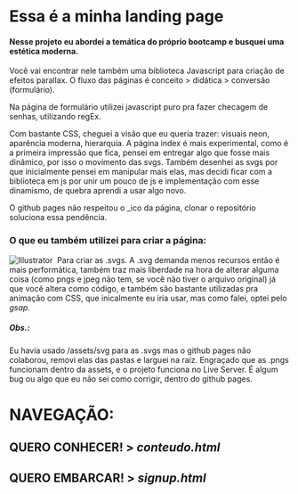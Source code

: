 
# Essa é a minha landing page
#### Nesse projeto eu abordei a temática do próprio bootcamp e busquei uma estética moderna. 
Você vai encontrar nele também uma biblioteca Javascript para criação de efeitos parallax.
O fluxo das páginas é conceito > didática > conversão (formulário).

Na página de formulário utilizei javascript puro pra fazer checagem de senhas, utilizando regEx.

Com bastante CSS, cheguei a visão que eu queria trazer: visuais neon, aparência moderna, hierarquia.
A página index é mais experimental, como é a primeira impressão que fica, pensei em entregar algo que fosse mais dinâmico, por isso o movimento das svgs.
Também desenhei as svgs por que inicialmente pensei em manipular mais elas, mas decidi ficar com a biblioteca em js por unir um pouco de js e implementação com esse dinamismo, de quebra aprendi a usar algo novo.

O github pages não respeitou o _ico da página, clonar o repositório soluciona essa pendência.



### O que eu também utilizei para criar a página:
![Illustrator](https://img.shields.io/badge/Adobe%20Illustrator-FF9A00?style=for-the-badge&logo=adobe%20illustrator&logoColor=white)&nbsp;
Para criar as .svgs. A .svg demanda menos recursos então é mais performática, também traz mais liberdade na hora de alterar alguma coisa (como pngs e jpeg não tem, se você não tiver o arquivo original) já que você altera como código, e também são bastante utilizadas pra animação com CSS, que inicalmente eu iria usar, mas como falei, optei pelo _gsap._




##### Obs.:
Eu havia usado /assets/svg para as .svgs mas o github pages não colaborou, removi elas das pastas e larguei na raíz. Engraçado que as .pngs funcionam dentro da assets, e o projeto funciona no Live Server. É algum bug ou algo que eu não sei como corrigir, dentro do github pages.

# NAVEGAÇÃO:
## QUERO CONHECER! > _conteudo.html_
## QUERO EMBARCAR! > _signup.html_
